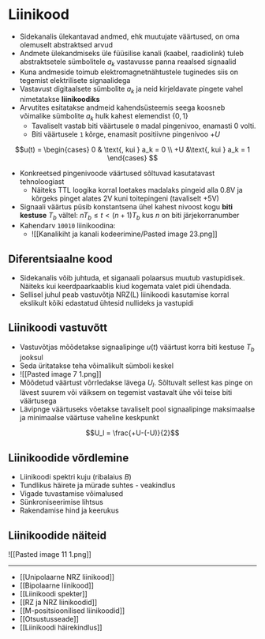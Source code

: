 
# Liinikood
- Sidekanalis ülekantavad andmed, ehk muutujate väärtused, on oma olemuselt abstraktsed arvud
- Andmete ülekandmiseks üle füüsilise kanali (kaabel, raadiolink) tuleb abstraktsetele sümbolitele $a_k$ vastavusse panna reaalsed signaalid
- Kuna andmeside toimub elektromagnetnähtustele tuginedes siis on tegemist elektrilisete signaalidega
- Vastavust digitaalsete sümbolite $a_k$ ja neid kirjeldavate pingete vahel nimetatakse **liinikoodiks**
- Arvutites esitatakse andmeid kahendsüsteemis seega koosneb võimalike sümbolite $a_k$ hulk kahest elemendist $\{0, 1\}$
	- Tavaliselt vastab biti väärtusele `0` madal pingenivoo, enamasti 0 volti.
	- Biti väärtusele `1` kõrge, enamasit positiivne pingenivoo $+U$

$$u(t) = 
  \begin{cases} 
   0 & \text{, kui } a_k = 0 \\
   +U &\text{, kui } a_k = 1
  \end{cases}
$$
- Konkreetsed pingenivoode väärtused sõltuvad kasutatavast tehnoloogiast
	- Näiteks TTL loogika korral loetakes madalaks pingeid alla 0.8V ja kõrgeks pinget alates 2V kuni toitepingeni (tavaliselt +5V)
- Signaali väärtus püsib konstantsena ühel kahest nivoost kogu **biti kestuse** $T_b$ vältel: $nT_b \leq t < (n+1)T_b$ kus $n$ on biti järjekorranumber 
- Kahendarv `10010` liinikoodina:
	- ![[Kanalikiht ja kanali kodeerimine/Pasted image 23.png]]


## Diferentsiaalne kood 
- Sidekanalis võib juhtuda, et siganaali polaarsus muutub vastupidisek. Näiteks kui keerdpaarkaablis kiud kogemata valet pidi ühendada.
- Sellisel juhul peab vastuvõtja NRZ(L) liinikoodi kasutamise korral ekslikult kõiki edastatud ühtesid nullideks ja vastupidi

## Liinikoodi vastuvõtt
- Vastuvõtjas mõõdetakse signaalipinge $u(t)$ väärtust korra biti kestuse $T_b$ jooksul
- Seda üritatakse teha võimalikult sümboli keskel
- ![[Pasted image 7 1.png]]
- Mõõdetud väärtust võrrledakse lävega $U_l$. Sõltuvalt sellest kas pinge on lävest suurem või väiksem on tegemist vastavalt ühe või teise biti väärtusega
- Lävipnge väärtuseks võetakse tavaliselt pool signaalipinge maksimaalse ja minimaalse väärtuse vaheline keskpunkt

$$U_l = \frac{+U-(-U)}{2}$$

## Liinikoodide võrdlemine
- Liinikoodi spektri kuju (ribalaius $B$)
- Tundlikus häirete ja mürade suhtes - veakindlus
- Vigade tuvastamise võimalused
- Sünkroniseerimise lihtsus
- Rakendamise hind ja keerukus

## Liinikoodide näiteid 
![[Pasted image 11 1.png]]

---
- [[Unipolaarne NRZ liinikood]]
- [[Bipolaarne liinikood]]
- [[Liinikoodi spekter]]
- [[RZ ja NRZ liinikoodid]]
- [[M-positsioonilised liinikoodid]]
- [[Otsustusseade]]
- [[Liinikoodi häirekindlus]]